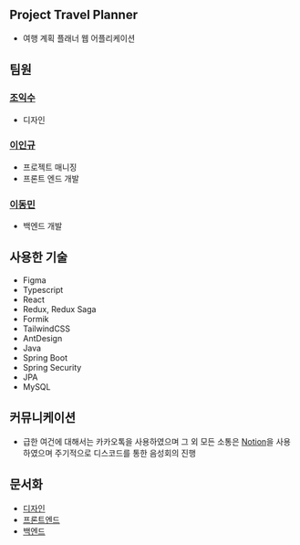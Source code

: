 ## Project Travel Planner

-   여행 계획 플래너 웹 어플리케이션

## 팀원

### [조익수](https://github.com/bvd7802)

-   디자인

### [이인규](https://github.com/peppermint100)

-   프로젝트 매니징
-   프론트 엔드 개발

### [이동민](https://github.com/fftl)

-   백엔드 개발

## 사용한 기술

-   Figma
-   Typescript
-   React
-   Redux, Redux Saga
-   Formik
-   TailwindCSS
-   AntDesign
-   Java
-   Spring Boot
-   Spring Security
-   JPA
-   MySQL

## 커뮤니케이션

-   급한 여건에 대해서는 카카오톡을 사용하였으며 그 외 모든 소통은 [Notion](https://www.notion.so/5540fb4b1e344d8287d1502e4e117c9a)을 사용하였으며 주기적으로 디스코드를 통한 음성회의 진행

## 문서화

-   [디자인](https://github.com/peppermint100/project-travel-planner/tree/master/design)
-   [프론트엔드](https://github.com/peppermint100/project-travel-planner/tree/master/client)
-   [백엔드](https://github.com/peppermint100/project-travel-planner/tree/master/server)
